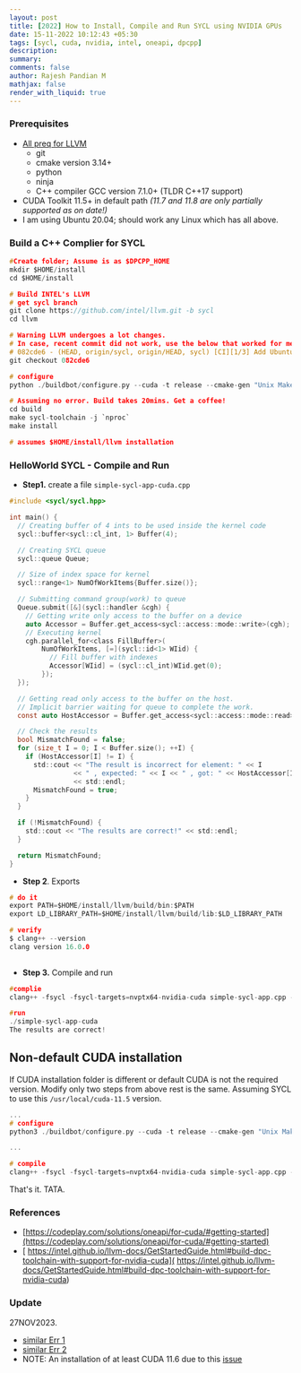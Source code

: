 ```yaml
---
layout: post
title: [2022] How to Install, Compile and Run SYCL using NVIDIA GPUs
date: 15-11-2022 10:12:43 +05:30
tags: [sycl, cuda, nvidia, intel, oneapi, dpcpp]
description:
summary:
comments: false
author: Rajesh Pandian M
mathjax: false
render_with_liquid: true
---
```


### Prerequisites

- [All preq for LLVM](https://intel.github.io/llvm-docs/GetStartedGuide.html#prerequisites)
  - git
  - cmake version 3.14+
  - python
  - ninja 
  - C++ compiler GCC version 7.1.0+ (TLDR C++17 support)
- CUDA Toolkit 11.5+ in default path _(11.7 and 11.8 are only partially supported as on date!)_
- I am using Ubuntu 20.04; should work any Linux which has all above.

### Build a C++ Complier for SYCL

```c
#Create folder; Assume is as $DPCPP_HOME
mkdir $HOME/install
cd $HOME/install

# Build INTEL's LLVM
# get sycl branch
git clone https://github.com/intel/llvm.git -b sycl
cd llvm

# Warning LLVM undergoes a lot changes. 
# In case, recent commit did not work, use the below that worked for me
# 082cde6 - (HEAD, origin/sycl, origin/HEAD, sycl) [CI][1/3] Add Ubuntu 22 containers build (#7106) <Pavel Chupin>
git checkout 082cde6

# configure
python ./buildbot/configure.py --cuda -t release --cmake-gen "Unix Makefiles"

# Assuming no error. Build takes 20mins. Get a coffee!
cd build
make sycl-toolchain -j `nproc`
make install

# assumes $HOME/install/llvm installation
```

### HelloWorld SYCL - Compile and Run


- **Step1.** create a file `simple-sycl-app-cuda.cpp`

```c
#include <sycl/sycl.hpp>

int main() {
  // Creating buffer of 4 ints to be used inside the kernel code
  sycl::buffer<sycl::cl_int, 1> Buffer(4);

  // Creating SYCL queue
  sycl::queue Queue;

  // Size of index space for kernel
  sycl::range<1> NumOfWorkItems{Buffer.size()};

  // Submitting command group(work) to queue
  Queue.submit([&](sycl::handler &cgh) {
    // Getting write only access to the buffer on a device
    auto Accessor = Buffer.get_access<sycl::access::mode::write>(cgh);
    // Executing kernel
    cgh.parallel_for<class FillBuffer>(
        NumOfWorkItems, [=](sycl::id<1> WIid) {
          // Fill buffer with indexes
          Accessor[WIid] = (sycl::cl_int)WIid.get(0);
        });
  });

  // Getting read only access to the buffer on the host.
  // Implicit barrier waiting for queue to complete the work.
  const auto HostAccessor = Buffer.get_access<sycl::access::mode::read>();

  // Check the results
  bool MismatchFound = false;
  for (size_t I = 0; I < Buffer.size(); ++I) {
    if (HostAccessor[I] != I) {
      std::cout << "The result is incorrect for element: " << I
                << " , expected: " << I << " , got: " << HostAccessor[I]
                << std::endl;
      MismatchFound = true;
    }
  }

  if (!MismatchFound) {
    std::cout << "The results are correct!" << std::endl;
  }

  return MismatchFound;
}

```

- **Step 2**. Exports

```c
# do it
export PATH=$HOME/install/llvm/build/bin:$PATH
export LD_LIBRARY_PATH=$HOME/install/llvm/build/lib:$LD_LIBRARY_PATH

# verify
$ clang++ --version
clang version 16.0.0
  
```

- **Step 3.** Compile and run

```c
#complie
clang++ -fsycl -fsycl-targets=nvptx64-nvidia-cuda simple-sycl-app.cpp -o simple-sycl-app-cuda

#run
./simple-sycl-app-cuda
The results are correct!

```
 

## Non-default CUDA installation

If CUDA installation folder is different or default CUDA is not the required version. 
Modify only two steps from above rest is the same.
Assuming SYCL to use this `/usr/local/cuda-11.5` version. 

```c
...
# configure
python3 ./buildbot/configure.py --cuda -t release --cmake-gen "Unix Makefiles" --cmake-opt="-DCUDA_TOOLKIT_ROOT_DIR=/usr/local/cuda-11.5"

...

# compile
clang++ -fsycl -fsycl-targets=nvptx64-nvidia-cuda simple-sycl-app.cpp -o simple-sycl-app-cuda --cuda-path=/usr/local/cuda-11.5/
```

That's it. TATA.


### References

- [https://codeplay.com/solutions/oneapi/for-cuda/#getting-started](https://codeplay.com/solutions/oneapi/for-cuda/#getting-started)
- [
https://intel.github.io/llvm-docs/GetStartedGuide.html#build-dpc-toolchain-with-support-for-nvidia-cuda](
https://intel.github.io/llvm-docs/GetStartedGuide.html#build-dpc-toolchain-with-support-for-nvidia-cuda)



### Update
27NOV2023. 
- [similar Err 1](https://github.com/intel/llvm/issues/11918#issuecomment-1815220117)
- [similar Err 2](https://github.com/intel/llvm/issues/11918#issuecomment-1815220117)
- NOTE: An installation of at least CUDA 11.6 due to this [issue](https://forums.developer.nvidia.com/t/libdevice-functions-causing-ptxas-segfault/193352)
